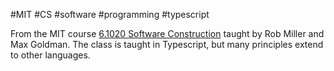#MIT #CS #software #programming #typescript 

From the MIT course [6.1020 Software Construction](https://student.mit.edu/catalog/search.cgi?search=6.1020) taught by Rob Miller and Max Goldman. The class is taught in Typescript, but many principles extend to other languages.

